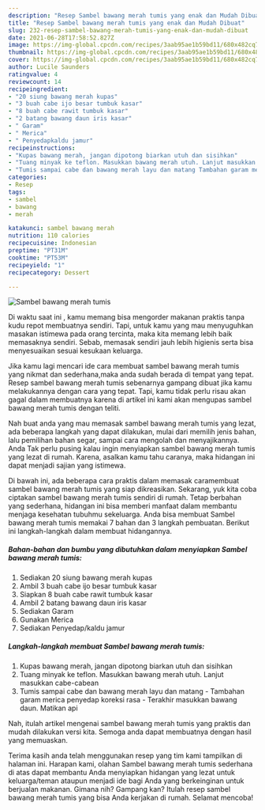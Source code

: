 ```yaml
---
description: "Resep Sambel bawang merah tumis yang enak dan Mudah Dibuat"
title: "Resep Sambel bawang merah tumis yang enak dan Mudah Dibuat"
slug: 232-resep-sambel-bawang-merah-tumis-yang-enak-dan-mudah-dibuat
date: 2021-06-28T17:58:52.827Z
image: https://img-global.cpcdn.com/recipes/3aab95ae1b59bd11/680x482cq70/sambel-bawang-merah-tumis-foto-resep-utama.jpg
thumbnail: https://img-global.cpcdn.com/recipes/3aab95ae1b59bd11/680x482cq70/sambel-bawang-merah-tumis-foto-resep-utama.jpg
cover: https://img-global.cpcdn.com/recipes/3aab95ae1b59bd11/680x482cq70/sambel-bawang-merah-tumis-foto-resep-utama.jpg
author: Lucile Saunders
ratingvalue: 4
reviewcount: 14
recipeingredient:
- "20 siung bawang merah kupas"
- "3 buah cabe ijo besar tumbuk kasar"
- "8 buah cabe rawit tumbuk kasar"
- "2 batang bawang daun iris kasar"
- " Garam"
- " Merica"
- " Penyedapkaldu jamur"
recipeinstructions:
- "Kupas bawang merah, jangan dipotong biarkan utuh dan sisihkan"
- "Tuang minyak ke teflon. Masukkan bawang merah utuh. Lanjut masukkan cabe-cabean"
- "Tumis sampai cabe dan bawang merah layu dan matang Tambahan garam merica penyedap koreksi rasa Terakhir masukkan bawang daun. Matikan api"
categories:
- Resep
tags:
- sambel
- bawang
- merah

katakunci: sambel bawang merah 
nutrition: 110 calories
recipecuisine: Indonesian
preptime: "PT31M"
cooktime: "PT53M"
recipeyield: "1"
recipecategory: Dessert

---
```



![Sambel bawang merah tumis](https://img-global.cpcdn.com/recipes/3aab95ae1b59bd11/680x482cq70/sambel-bawang-merah-tumis-foto-resep-utama.jpg)

Di waktu  saat ini , kamu memang bisa mengorder makanan praktis tanpa kudu repot membuatnya sendiri. Tapi, untuk kamu yang mau menyuguhkan masakan istimewa pada orang tercinta, maka kita memang lebih baik memasaknya sendiri. Sebab, memasak sendiri jauh lebih higienis serta bisa menyesuaikan sesuai kesukaan keluarga.

Jika kamu lagi mencari ide cara membuat sambel bawang merah tumis yang nikmat dan sederhana,maka anda sudah berada di tempat yang tepat. Resep sambel bawang merah tumis  sebenarnya gampang dibuat jika kamu melakukannya dengan cara yang tepat. Tapi, kamu tidak perlu risau akan gagal dalam membuatnya 
karena di artikel ini kami akan mengupas sambel bawang merah tumis dengan teliti.  



Nah buat anda yang mau memasak sambel bawang merah tumis yang lezat, ada beberapa langkah yang dapat dilakukan, mulai dari memilih jenis bahan, lalu pemilihan bahan segar, sampai cara mengolah dan menyajikannya. Anda Tak perlu pusing kalau ingin menyiapkan sambel bawang merah tumis yang lezat di rumah. Karena, asalkan kamu  tahu caranya, maka hidangan ini dapat menjadi sajian yang istimewa.

Di bawah ini, ada beberapa cara praktis  dalam memasak caramembuat sambel bawang merah tumis yang siap dikreasikan. Sekarang, yuk kita coba ciptakan sambel bawang merah tumis sendiri di rumah. Tetap berbahan yang sederhana, hidangan ini bisa memberi manfaat dalam membantu menjaga kesehatan tubuhmu sekeluarga. Anda bisa membuat Sambel bawang merah tumis memakai 7 bahan dan 3 langkah pembuatan. Berikut ini langkah-langkah dalam membuat hidangannya.

<!--inarticleads1-->

##### Bahan-bahan dan bumbu yang dibutuhkan dalam menyiapkan Sambel bawang merah tumis:

1. Sediakan 20 siung bawang merah kupas
1. Ambil 3 buah cabe ijo besar tumbuk kasar
1. Siapkan 8 buah cabe rawit tumbuk kasar
1. Ambil 2 batang bawang daun iris kasar
1. Sediakan  Garam
1. Gunakan  Merica
1. Sediakan  Penyedap/kaldu jamur




<!--inarticleads2-->

##### Langkah-langkah membuat Sambel bawang merah tumis:

1. Kupas bawang merah, jangan dipotong biarkan utuh dan sisihkan
1. Tuang minyak ke teflon. Masukkan bawang merah utuh. Lanjut masukkan cabe-cabean
1. Tumis sampai cabe dan bawang merah layu dan matang - Tambahan garam merica penyedap koreksi rasa - Terakhir masukkan bawang daun. Matikan api




Nah, itulah artikel mengenai  sambel bawang merah tumis  yang praktis dan mudah dilakukan versi kita. Semoga anda dapat membuatnya dengan hasil yang memuaskan. 

Terima kasih anda telah menggunakan resep yang tim kami tampilkan di halaman ini. Harapan kami, olahan  Sambel bawang merah tumis sederhana di atas dapat membantu Anda menyiapkan hidangan yang lezat untuk keluarga/teman ataupun menjadi ide bagi Anda yang berkeinginan untuk berjualan makanan. Gimana nih? Gampang kan? Itulah resep sambel bawang merah tumis yang bisa Anda kerjakan di rumah. Selamat mencoba!

